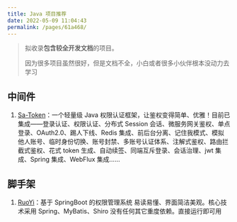 ```yaml
---
title: Java 项目推荐
date: 2022-05-09 11:04:43
permalink: /pages/61a468/
---
```

> 拟收录**包含较全开发文档**的项目。
>
> 因为很多项目虽然很好，但是文档不全，小白或者很多小伙伴根本没动力去学习

## 中间件

1. [Sa-Token](https://gitee.com/dromara/sa-token)：一个轻量级 Java 权限认证框架，让鉴权变得简单、优雅！目前已集成——登录认证、权限认证、分布式 Session 会话、微服务网关鉴权、单点登录、OAuth2.0、踢人下线、Redis 集成、前后台分离、记住我模式、模拟他人账号、临时身份切换、账号封禁、多账号认证体系、注解式鉴权、路由拦截式鉴权、花式 token 生成、自动续签、同端互斥登录、会话治理、jwt 集成、Spring 集成、WebFlux 集成……

## 脚手架

1. [RuoYi](https://gitee.com/y_project/RuoYi)：基于 SpringBoot 的权限管理系统 易读易懂、界面简洁美观。核心技术采用 Spring、MyBatis、Shiro 没有任何其它重度依赖。直接运行即可用